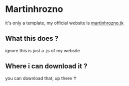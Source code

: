 
# Martinhrozno
it's only a template, my official website is <a href="https://www.martinhrozno.tk">martinhrozno.tk</a>
## What this does ?
ignore this is just a .js of my website
## Where i can download it ?
you can download that, up there ↑
